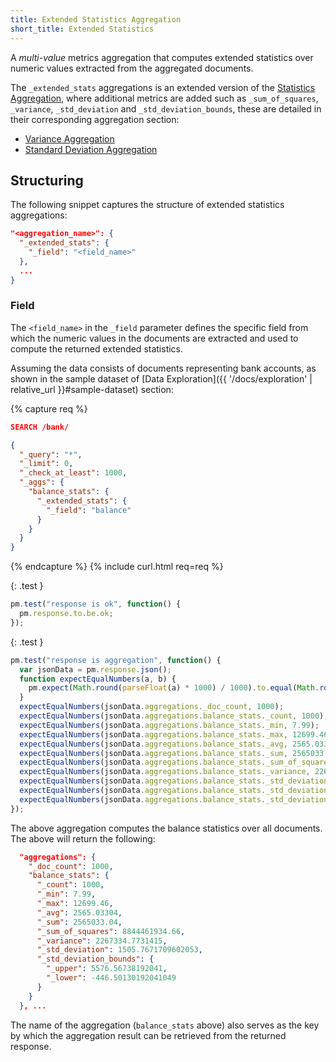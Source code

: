 ```yaml
---
title: Extended Statistics Aggregation
short_title: Extended Statistics
---
```


A _multi-value_ metrics aggregation that computes extended statistics over
numeric values extracted from the aggregated documents.

The `_extended_stats` aggregations is an extended version of the
[Statistics Aggregation](stats-aggregation), where additional metrics are added
such as `_sum_of_squares`, `_variance`, `_std_deviation` and
`_std_deviation_bounds`, these are detailed in their corresponding aggregation
section:

* [Variance Aggregation](variance-aggregation)
* [Standard Deviation Aggregation](std_deviation-aggregation)


## Structuring

The following snippet captures the structure of extended statistics aggregations:

```json
"<aggregation_name>": {
  "_extended_stats": {
    "_field": "<field_name>"
  },
  ...
}
```

### Field

The `<field_name>` in the `_field` parameter defines the specific field from
which the numeric values in the documents are extracted and used to compute the
returned extended statistics.

Assuming the data consists of documents representing bank accounts, as shown in
the sample dataset of [Data Exploration]({{ '/docs/exploration' | relative_url }}#sample-dataset)
section:

{% capture req %}

```json
SEARCH /bank/

{
  "_query": "*",
  "_limit": 0,
  "_check_at_least": 1000,
  "_aggs": {
    "balance_stats": {
      "_extended_stats": {
        "_field": "balance"
      }
    }
  }
}
```
{% endcapture %}
{% include curl.html req=req %}

{: .test }

```js
pm.test("response is ok", function() {
  pm.response.to.be.ok;
});
```

{: .test }

```js
pm.test("response is aggregation", function() {
  var jsonData = pm.response.json();
  function expectEqualNumbers(a, b) {
    pm.expect(Math.round(parseFloat(a) * 1000) / 1000).to.equal(Math.round(parseFloat(b) * 1000) / 1000);
  }
  expectEqualNumbers(jsonData.aggregations._doc_count, 1000);
  expectEqualNumbers(jsonData.aggregations.balance_stats._count, 1000);
  expectEqualNumbers(jsonData.aggregations.balance_stats._min, 7.99);
  expectEqualNumbers(jsonData.aggregations.balance_stats._max, 12699.46);
  expectEqualNumbers(jsonData.aggregations.balance_stats._avg, 2565.03304);
  expectEqualNumbers(jsonData.aggregations.balance_stats._sum, 2565033.04);
  expectEqualNumbers(jsonData.aggregations.balance_stats._sum_of_squares, 8844461934.66);
  expectEqualNumbers(jsonData.aggregations.balance_stats._variance, 2267334.7731415);
  expectEqualNumbers(jsonData.aggregations.balance_stats._std_deviation, 1505.7671709602053);
  expectEqualNumbers(jsonData.aggregations.balance_stats._std_deviation_bounds._upper, 5576.56738192041);
  expectEqualNumbers(jsonData.aggregations.balance_stats._std_deviation_bounds._lower, -446.50130192041049);
});
```

The above aggregation computes the balance statistics over all documents. The
above will return the following:

```json
  "aggregations": {
    "_doc_count": 1000,
    "balance_stats": {
      "_count": 1000,
      "_min": 7.99,
      "_max": 12699.46,
      "_avg": 2565.03304,
      "_sum": 2565033.04,
      "_sum_of_squares": 8844461934.66,
      "_variance": 2267334.7731415,
      "_std_deviation": 1505.7671709602053,
      "_std_deviation_bounds": {
        "_upper": 5576.56738192041,
        "_lower": -446.50130192041049
      }
    }
  }, ...
```

The name of the aggregation (`balance_stats` above) also serves as the key by
which the aggregation result can be retrieved from the returned response.
